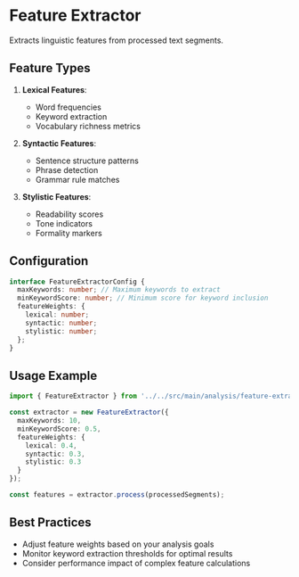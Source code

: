 # Feature Extractor

Extracts linguistic features from processed text segments.

## Feature Types

1. **Lexical Features**:
   - Word frequencies
   - Keyword extraction
   - Vocabulary richness metrics

2. **Syntactic Features**:
   - Sentence structure patterns
   - Phrase detection
   - Grammar rule matches

3. **Stylistic Features**:
   - Readability scores
   - Tone indicators
   - Formality markers

## Configuration

```typescript
interface FeatureExtractorConfig {
  maxKeywords: number; // Maximum keywords to extract
  minKeywordScore: number; // Minimum score for keyword inclusion
  featureWeights: {
    lexical: number;
    syntactic: number;
    stylistic: number;
  };
}
```

## Usage Example

```typescript
import { FeatureExtractor } from '../../src/main/analysis/feature-extractor';

const extractor = new FeatureExtractor({
  maxKeywords: 10,
  minKeywordScore: 0.5,
  featureWeights: {
    lexical: 0.4,
    syntactic: 0.3,
    stylistic: 0.3
  }
});

const features = extractor.process(processedSegments);
```

## Best Practices

- Adjust feature weights based on your analysis goals
- Monitor keyword extraction thresholds for optimal results
- Consider performance impact of complex feature calculations
